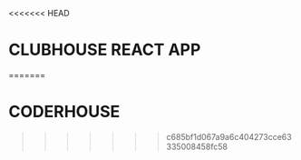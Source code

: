 <<<<<<< HEAD
# CLUBHOUSE REACT APP
=======
# CODERHOUSE
>>>>>>> c685bf1d067a9a6c404273cce63335008458fc58

